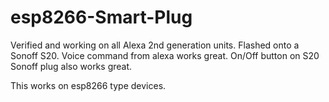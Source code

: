 # esp8266-Smart-Plug


Verified and working on all Alexa 2nd generation units. Flashed onto a Sonoff S20.
Voice command from alexa works great. On/Off button on S20 Sonoff plug also works great.

This works on esp8266 type devices.
